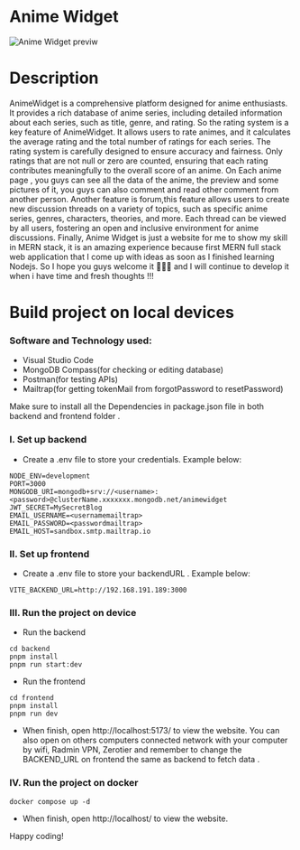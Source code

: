 # Anime Widget

![Anime Widget previw](https://i.imgur.com/gZiiTGy.png)

# Description
AnimeWidget is a comprehensive platform designed for anime enthusiasts. It provides a rich database of anime series, including detailed information about each series, such as title, genre, and rating. So the rating system is a key feature of AnimeWidget. It allows users to rate animes, and it calculates the average rating and the total number of ratings for each series. The rating system is carefully designed to ensure accuracy and fairness. Only ratings that are not null or zero are counted, ensuring that each rating contributes meaningfully to the overall score of an anime. On Each anime page , you guys can see all the data of the anime, the preview and some pictures of it, you guys can also comment and read other comment from another person. Another feature is forum,this feature allows users to create new discussion threads on a variety of topics, such as specific anime series, genres, characters, theories, and more. Each thread can be viewed by all users, fostering an open and inclusive environment for anime discussions. Finally, Anime Widget is just a website for me to show my skill in MERN stack, it is an amazing experience because first MERN full stack web application that I come up with ideas as soon as I finished learning Nodejs. So I hope you guys welcome it 🫶🫶🫶 and I will continue to develop it when i have time and fresh thoughts !!!  

# Build project on local devices

### Software and Technology used:
 * Visual Studio Code
 * MongoDB Compass(for checking or editing database)
 * Postman(for testing APIs)
 * Mailtrap(for getting tokenMail from forgotPassword to resetPassword)


Make sure to install all the Dependencies in package.json file in both backend and frontend folder .

### I. Set up backend

* Create a .env file to store your credentials. Example below:
```
NODE_ENV=development
PORT=3000
MONGODB_URI=mongodb+srv://<username>:<password>@clusterName.xxxxxxx.mongodb.net/animewidget
JWT_SECRET=MySecretBlog
EMAIL_USERNAME=<usernamemailtrap>
EMAIL_PASSWORD=<passwordmailtrap>
EMAIL_HOST=sandbox.smtp.mailtrap.io
```

### II. Set up frontend
* Create a .env file to store your backendURL . Example below:
```
VITE_BACKEND_URL=http://192.168.191.189:3000
```

### III. Run the project on device

* Run the backend 
```
cd backend
pnpm install
pnpm run start:dev
```

* Run the frontend
```
cd frontend
pnpm install
pnpm run dev
```

* When finish, open http://localhost:5173/ to view the website. You can also open on others computers connected network with your computer by wifi, Radmin VPN, Zerotier and remember to change the BACKEND_URL on frontend the same as backend to fetch data .

### IV. Run the project on docker

```
docker compose up -d
```

* When finish, open http://localhost/ to view the website.

Happy coding!

  




